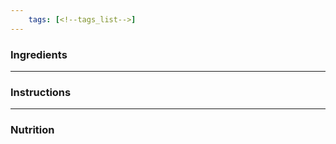 ```yaml
---
	tags: [<!--tags_list-->]
---
```


<!--original_recipe_link-->

### Ingredients

<!--ingredients_list-->
---

### Instructions

<!--instructions_list-->
---

### Nutrition

<!--nutrition_list-->
